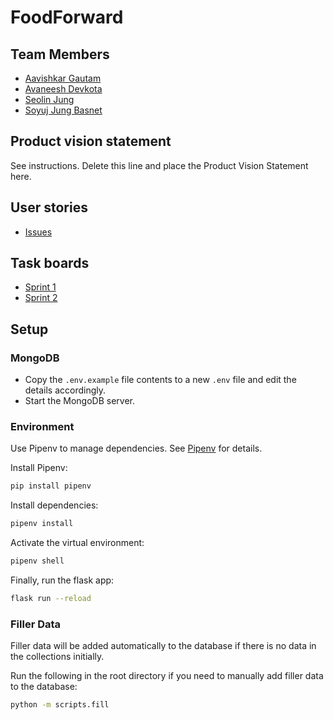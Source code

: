 # FoodForward

## Team Members

* [Aavishkar Gautam](https://github.com/aavishkar6)
* [Avaneesh Devkota](https://github.com/avaneeshdevkota)
* [Seolin Jung](https://github.com/seolinjung)
* [Soyuj Jung Basnet](https://github.com/basnetsoyuj)

## Product vision statement

See instructions. Delete this line and place the Product Vision Statement here.

## User stories

* [Issues](issues.txt)

## Task boards

* [Sprint 1](https://github.com/orgs/software-students-fall2023/projects/15/views/1?layout=board)
* [Sprint 2](https://github.com/orgs/software-students-fall2023/projects/35/views/1?layout=board)

## Setup

### MongoDB

- Copy the `.env.example` file contents to a new `.env` file and edit the details accordingly.
- Start the MongoDB server.

### Environment

Use Pipenv to manage dependencies. See [Pipenv](https://pipenv.pypa.io/en/latest/installation/) for details.

Install Pipenv:

```sh
pip install pipenv
```

Install dependencies:

```sh
pipenv install
```

Activate the virtual environment:

```sh
pipenv shell
```

Finally, run the flask app:

```sh
flask run --reload
```

### Filler Data

Filler data will be added automatically to the database if there is no data in the collections initially.

Run the following in the root directory if you need to manually add filler data to the database:

```sh
python -m scripts.fill
```